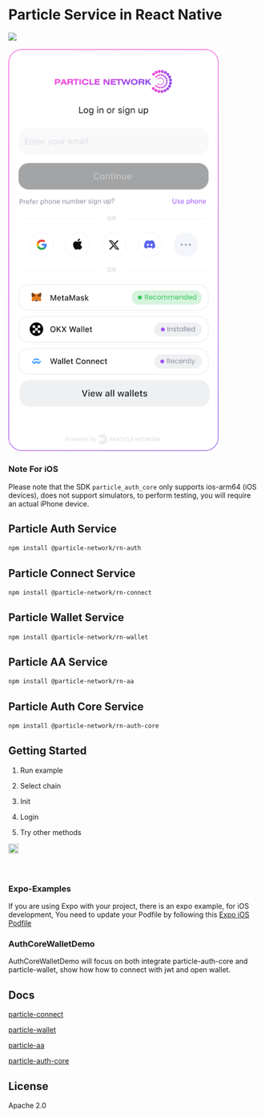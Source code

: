 # Particle Service in React Native

![](https://img.shields.io/npm/v/@particle-network/rn-auth?color=blue&style=round) 

<img width="420" src="/images/connectkit-mobile.svg"></img>

### Note For iOS
Please note that the SDK `particle_auth_core` only supports ios-arm64 (iOS devices), does not support simulators, to perform testing, you will require an actual iPhone device.


## Particle Auth Service
```sh
npm install @particle-network/rn-auth
```

## Particle Connect Service
```sh
npm install @particle-network/rn-connect
```

## Particle Wallet Service
```sh
npm install @particle-network/rn-wallet
```

## Particle AA Service
```sh
npm install @particle-network/rn-aa
```

## Particle Auth Core Service
```sh
npm install @particle-network/rn-auth-core
```

## Getting Started

1. Run example

2. Select chain

3. Init

4. Login

5. Try other methods

<div align="left">
  <img src="https://user-images.githubusercontent.com/18244874/224315719-7c94b6db-3a2f-4ce5-8a40-ea1a11ccc515.gif" width=20% height=20%>
  <br>
  <br>
  <br>
</div>

### Expo-Examples

If you are using Expo with your project, there is an expo example, for iOS development, You need to update your Podfile by following this [Expo iOS Podfile](https://github.com/Particle-Network/particle-react-native/blob/master/Expo-Examples/my-app/ios/Podfile)

### AuthCoreWalletDemo

AuthCoreWalletDemo will focus on both integrate particle-auth-core and particle-wallet,
show how how to connect with jwt and open wallet.

## Docs

[particle-connect](https://developers.particle.network/api-reference/connect/mobile/react)

[particle-wallet](https://developers.particle.network/api-reference/wallet/mobile/react)

[particle-aa](https://developers.particle.network/api-reference/aa/sdks/mobile/react)

[particle-auth-core](https://developers.particle.network/api-reference/auth/mobile-sdks/react)


## License

Apache 2.0
